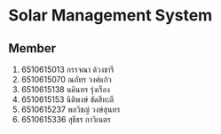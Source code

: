 # Solar Management System

## Member

1. 6510615013 กรรจณา ด้วงชารี
1. 6510615070 ณภัทร วงศ์แก้ว
1. 6510615138 นคินทร รุ่งเรือง
1. 6510615153 นิติพงษ์ ขัดสีทะลี
1. 6510615237 พลวิชญ์ วงษ์สุนทร
1. 6510615336 สุธีธร กาวิเนตร 